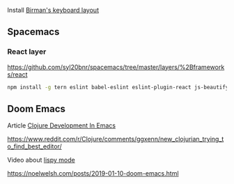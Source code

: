 Install [Birman's keyboard layout](https://ilyabirman.ru/projects/typography-layout/)

## Spacemacs

### React layer

https://github.com/syl20bnr/spacemacs/tree/master/layers/%2Bframeworks/react

```bash
npm install -g tern eslint babel-eslint eslint-plugin-react js-beautify
```


## Doom Emacs

Article [Clojure Development In Emacs](https://www.ianjones.us/clojure-development-in-emacs)

https://www.reddit.com/r/Clojure/comments/ggxenn/new_clojurian_trying_to_find_best_editor/

Video about [lispy mode](https://www.youtube.com/watch?v=BverGxP41cE)

https://noelwelsh.com/posts/2019-01-10-doom-emacs.html
